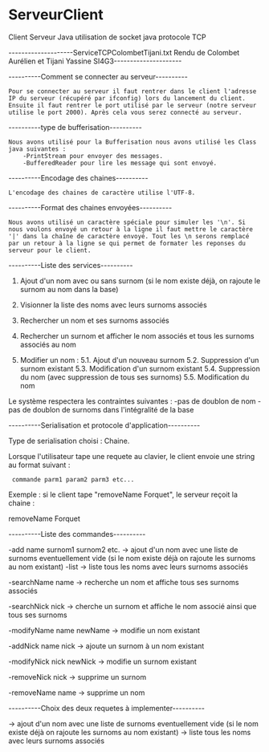 # ServeurClient
Client Serveur Java utilisation de socket java protocole TCP

--------------------ServiceTCPColombetTijani.txt Rendu de Colombet Aurélien et Tijani Yassine SI4G3---------------------

----------Comment se connecter au serveur----------

	Pour se connecter au serveur il faut rentrer dans le client l'adresse IP du serveur (récupéré par ifconfig) lors du lancement du client. Ensuite il faut rentrer le port utilisé par le serveur (notre serveur utilise le port 2000). Après cela vous serez connecté au serveur.

----------type de bufferisation----------

	Nous avons utilisé pour la Bufferisation nous avons utilisé les Class java suivantes :
		-PrintStream pour envoyer des messages.
		-BufferedReader pour lire les message qui sont envoyé.

----------Encodage des chaines----------

	L'encodage des chaines de caractère utilise l'UTF-8.

----------Format des chaines envoyées----------
	
	Nous avons utilisé un caractère spéciale pour simuler les '\n'. Si nous voulons envoyé un retour à la ligne il faut mettre le caractère '|' dans la chaîne de caractère envoyé. Tout les \n serons remplacé par un retour à la ligne se qui permet de formater les reponses du serveur pour le client.


----------Liste des services----------

1. Ajout d'un nom avec ou sans surnom (si le nom existe déjà, on rajoute le surnom au nom dans la base)

2. Visionner la liste des noms avec leurs surnoms associés

3. Rechercher un nom et ses surnoms associés

4. Rechercher un surnom et afficher le nom associés et tous les surnoms associés au nom

5. Modifier un nom : 
	5.1. Ajout d'un nouveau surnom
	5.2. Suppression d'un surnom existant
	5.3. Modification d'un surnom existant
	5.4. Suppression du nom (avec suppression de tous ses surnoms)
	5.5. Modification du nom 

Le système respectera les contraintes suivantes : 
-pas de doublon de nom
-pas de doublon de surnoms dans l'intégralité de la base


----------Serialisation et protocole d'application----------

Type de serialisation choisi : Chaine.

Lorsque l'utilisateur tape une requete au clavier, le client envoie une string au
format suivant :

     commande parm1 param2 parm3 etc...

Exemple : si le client tape "removeName Forquet", le serveur reçoit la chaine :

removeName Forquet


 ----------Liste des commandes----------

-add name surnom1 surnom2 etc.
-> ajout d'un nom avec une liste de surnoms eventuellement vide (si le nom existe déjà on rajoute les surnoms au nom existant)
-list
-> liste tous les noms avec leurs surnoms associés

-searchName name
-> recherche un nom et affiche tous ses surnoms associés

-searchNick nick
-> cherche un surnom et affiche le nom associé ainsi que tous ses surnoms

-modifyName name newName
-> modifie un nom existant

-addNick name nick
-> ajoute un surnom à un nom existant

-modifyNick nick newNick
-> modifie un surnom existant

-removeNick nick
-> supprime un surnom

-removeName name
-> supprime un nom

----------Choix des deux requetes à implementer----------

-> ajout d'un nom avec une liste de surnoms eventuellement vide (si le nom existe déjà on rajoute les surnoms au nom existant)
-> liste tous les noms avec leurs surnoms associés


